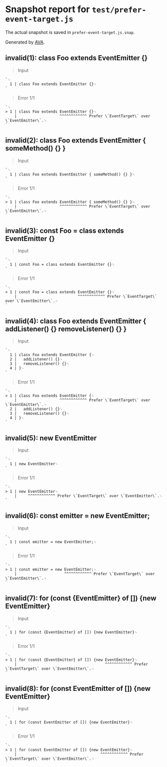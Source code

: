 # Snapshot report for `test/prefer-event-target.js`

The actual snapshot is saved in `prefer-event-target.js.snap`.

Generated by [AVA](https://avajs.dev).

## invalid(1): class Foo extends EventEmitter {}

> Input

    `␊
      1 | class Foo extends EventEmitter {}␊
    `

> Error 1/1

    `␊
    > 1 | class Foo extends EventEmitter {}␊
        |                   ^^^^^^^^^^^^ Prefer \`EventTarget\` over \`EventEmitter\`.␊
    `

## invalid(2): class Foo extends EventEmitter { someMethod() {} }

> Input

    `␊
      1 | class Foo extends EventEmitter { someMethod() {} }␊
    `

> Error 1/1

    `␊
    > 1 | class Foo extends EventEmitter { someMethod() {} }␊
        |                   ^^^^^^^^^^^^ Prefer \`EventTarget\` over \`EventEmitter\`.␊
    `

## invalid(3): const Foo = class extends EventEmitter {}

> Input

    `␊
      1 | const Foo = class extends EventEmitter {}␊
    `

> Error 1/1

    `␊
    > 1 | const Foo = class extends EventEmitter {}␊
        |                           ^^^^^^^^^^^^ Prefer \`EventTarget\` over \`EventEmitter\`.␊
    `

## invalid(4): class Foo extends EventEmitter { addListener() {} removeListener() {} }

> Input

    `␊
      1 | class Foo extends EventEmitter {␊
      2 | 	addListener() {}␊
      3 | 	removeListener() {}␊
      4 | }␊
    `

> Error 1/1

    `␊
    > 1 | class Foo extends EventEmitter {␊
        |                   ^^^^^^^^^^^^ Prefer \`EventTarget\` over \`EventEmitter\`.␊
      2 | 	addListener() {}␊
      3 | 	removeListener() {}␊
      4 | }␊
    `

## invalid(5): new EventEmitter

> Input

    `␊
      1 | new EventEmitter␊
    `

> Error 1/1

    `␊
    > 1 | new EventEmitter␊
        |     ^^^^^^^^^^^^ Prefer \`EventTarget\` over \`EventEmitter\`.␊
    `

## invalid(6): const emitter = new EventEmitter;

> Input

    `␊
      1 | const emitter = new EventEmitter;␊
    `

> Error 1/1

    `␊
    > 1 | const emitter = new EventEmitter;␊
        |                     ^^^^^^^^^^^^ Prefer \`EventTarget\` over \`EventEmitter\`.␊
    `

## invalid(7): for (const {EventEmitter} of []) {new EventEmitter}

> Input

    `␊
      1 | for (const {EventEmitter} of []) {new EventEmitter}␊
    `

> Error 1/1

    `␊
    > 1 | for (const {EventEmitter} of []) {new EventEmitter}␊
        |                                       ^^^^^^^^^^^^ Prefer \`EventTarget\` over \`EventEmitter\`.␊
    `

## invalid(8): for (const EventEmitter of []) {new EventEmitter}

> Input

    `␊
      1 | for (const EventEmitter of []) {new EventEmitter}␊
    `

> Error 1/1

    `␊
    > 1 | for (const EventEmitter of []) {new EventEmitter}␊
        |                                     ^^^^^^^^^^^^ Prefer \`EventTarget\` over \`EventEmitter\`.␊
    `
